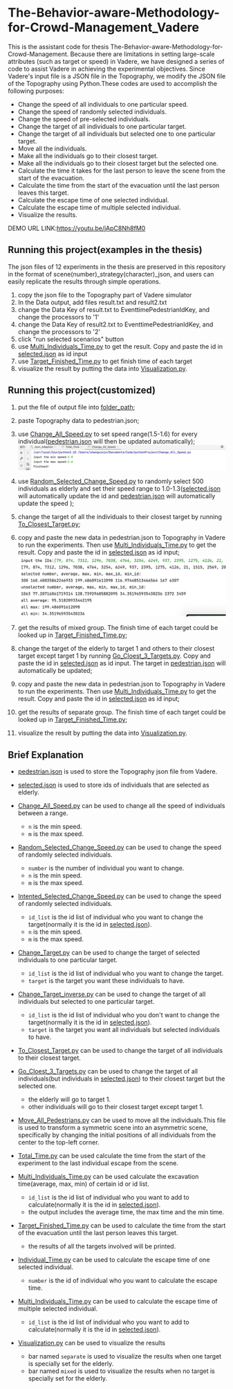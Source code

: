 # The-Behavior-aware-Methodology-for-Crowd-Management_Vadere

This is the assistant code for thesis The-Behavior-aware-Methodology-for-Crowd-Management.
Because there are limitations in setting large-scale attributes (such as target or speed) in Vadere, we have designed a series of code to assist Vadere in achieving the experimental objectives. Since Vadere's input file is a JSON file in the Topography, we modify the JSON file of the Topography using Python.These codes are used to accomplish the following purposes:

- Change the speed of all individuals to one particular speed.
- Change the speed of randomly selected individuals.
- Change the speed of pre-selected individuals.
- Change the target of all individuals to one particular target.
- Change the target of all individuals but selected one to one particular target.
- Move all the individuals.
- Make all the individuals go to their closest target.
- Make all the individuals go to their closest target but the selected one.
- Calculate the time it takes for the last person to leave the scene from the start of the evacuation.
- Calculate the time from the start of the evacuation until the last person leaves this target.
- Calculate the escape time of one selected individual.
- Calculate the escape time of multiple selected individual.
- Visualize the results.

DEMO URL LINK:https://youtu.be/jApC8Nh8fM0

## Running this project(examples in the thesis)
The json files of 12 experiments in the thesis are preserved in this repository in the format of scene(number)_strategy(character)_json, and users can easily replicate the results through simple operations.
1. copy the json file to the Topography part of Vadere simulator
2. In the Data output, add files result.txt and result2.txt
3. change the Data Key of result.txt to EventtimePedestrianIdKey, and change the processors to '1'
4. change the Data Key of result2.txt to EventtimePedestrianIdKey, and change the processors to '2'
5. click "run selected scenarios" button
6. use [Multi_Individuals_Time.py](./Multi_Individuals_Time.py) to get the result. Copy and paste the id in [selected.json](./selected.json) as id input
7. use [Target_Finished_Time.py](./Target_Finished_Time.py) to get finish time of each target 
8. visualize the result by putting the data into [Visualization.py](./Visualization.py).



## Running this project(customized)

1. put the file of output file into [folder_path](./folder_path);
2. paste Topography data to pedestrian.json;
3. use [Change_All_Speed.py](./Change_All_Speed.py) to set speed range(1.5-1.6) for every individual([pedestrian.json](./pedestrian.json) will then be updated automatically);
![Example Image](./Picture1.png)

4. use [Random_Selected_Change_Speed.py](./Random_Selected_Change_Speed.py) to randomly select 500 individuals as elderly and set their speed range to 1.0-1.3([selected.json](./selected.json) will automatically update the id and [pedestrian.json](./pedestrian.json) will automatically update the speed );
5. change the target of all the individuals to their closest target by running [To_Closest_Target.py](./To_Closest_Target.py);
6. copy and paste the new data in pedestrian.json to Topography in Vadere to run the experiments. Then use [Multi_Individuals_Time.py](./Multi_Individuals_Time.py) to get the result. Copy and paste the id in [selected.json](./selected.json) as id input;
![Example Image](./Picture2.png)
7. get the results of mixed group. The finish time of each target could be looked up in [Target_Finished_Time.py](./Target_Finished_Time.py);
8. change the target of the elderly to target 1 and others to their closest target except target 1 by running [Go_Cloest_3_Targets.py](./Go_Cloest_3_Targets.py). Copy and paste the id in [selected.json](./selected.json) as id input. The target in [pedestrian.json](./pedestrian.json) will automatically be updated;
9. copy and paste the new data in pedestrian.json to Topography in Vadere to run the experiments. Then use [Multi_Individuals_Time.py](./Multi_Individuals_Time.py) to get the result. Copy and paste the id in [selected.json](./selected.json) as id input;
10. get the results of separate group. The finish time of each target could be looked up in [Target_Finished_Time.py](./Target_Finished_Time.py);
11. visualize the result by putting the data into [Visualization.py](./Visualization.py).


## Brief Explanation

- [pedestrian.json](./pedestrian.json) is used to store the Topography json file from Vadere.


- [selected.json](./selected.json) is used to store ids of individuals that are selected as elderly.


- [Change_All_Speed.py](./Change_All_Speed.py) can be used to change all the speed of individuals between a range.
  - `n` is the min speed.
  - `m` is the max speed.


- [Random_Selected_Change_Speed.py](./Random_Selected_Change_Speed.py) can be used to change the speed of randomly selected individuals.
  - `number` is the number of individual you want to change.
  - `n` is the min speed.
  - `m` is the max speed.


- [Intented_Selected_Change_Speed.py](./Intented_Selected_Change_Speed.py) can be used to change the speed of randomly selected individuals.
  - `id_list` is the id list of individual who you want to change the target(normally it is the id in [selected.json](./selected.json)).
  - `n` is the min speed.
  - `m` is the max speed.
  

- [Change_Target.py](./Change_Target.py) can be used to change the target of selected individuals to one particular target.
   - `id_list` is the id list of individual who you want to change the target.
   - `target` is the target you want these individuals to have.


- [Change_Target_inverse.py](./Change_Target_inverse.py) can be used to change the target of all individuals but selected to one particular target.
   - `id_list` is the id list of individual who you don't want to change the target(normally it is the id in [selected.json](./selected.json)).
   - `target` is the target you want all individuals but selected individuals to have.


- [To_Closest_Target.py](./To_Closest_Target.py) can be used to change the target of all individuals to their closest target.


- [Go_Cloest_3_Targets.py](./Go_Cloest_3_Targets.py) can be used to change the target of all individuals(but individuals in [selected.json](./selected.json)) to their closest target but the selected one.
  - the elderly will go to target 1.
  - other individuals will go to their closest target except target 1.


- [Move_All_Pedestrians.py](./Move_All_Pedestrians.py) can be used to move all the individuals.This file is used to transform a symmetric scene into an asymmetric scene, specifically by changing the initial positions of all individuals from the center to the top-left corner.


- [Total_Time.py](./Total_Time.py) can be used calculate the time from the start of the experiment to the last individual escape from the scene.


- [Multi_Individuals_Time.py](./Multi_Individuals_Time.py) can be used calculate the excavation time(average, max, min) of certain id or id list.
  -  `id_list` is the id list of individual who you want to add to calculate(normally it is the id in [selected.json](./selected.json)).
  - the output includes the average time, the max time and the min time.

  
- [Target_Finished_Time.py](./Target_Finished_Time.py) can be used to calculate the time from the start of the evacuation until the last person leaves this target. 
  - the results of all the targets involved will be printed.


- [Individual_Time.py](./Individual_Time.py) can be used to calculate the escape time of one selected individual.
  - `number` is the id of individual who you want to calculate the escape time.


- [Multi_Individuals_Time.py](./Multi_Individuals_Time.py) can be used to calculate the escape time of multiple selected individual.
  - `id_list` is the id list of individual who you want to add to calculate(normally it is the id in [selected.json](./selected.json)).


- [Visualization.py](./Visualization.py) can be used to visualize the results
  - bar named `separate` is used to visualize the results when one target is specially set for the elderly.
  - bar named `mixed` is used to visualize the results when no target is specially set for the elderly.